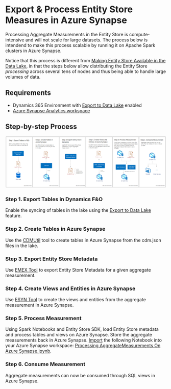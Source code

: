
# Export & Process Entity Store Measures in Azure Synapse 

Processing Aggregate Measurements in the Entity Store is compute-intensive and will not scale for large datasets. The process below is intendend to make this process scalable by running it on Apache Spark clusters in Azure Synapse.

Notice that this process is different from [Making Entity Store Available in the Data Lake](https://docs.microsoft.com/en-us/azure/synapse-analytics/get-started-create-workspace), in that the steps below allow distributing the Entity Store *processing* across several tens of nodes and thus being able to handle large volumes of data. 

## Requirements

- Dynamics 365 Environment with [Export to Data Lake](https://docs.microsoft.com/en-us/dynamics365/fin-ops-core/dev-itpro/data-entities/configure-export-data-lake) enabled
- [Azure Synapse Analytics workspace](https://docs.microsoft.com/en-us/azure/synapse-analytics/get-started-create-workspace)

## Step-by-step Process

![Images](.wiki/images/EntityStoreToAzureSynapse.png)

### Step 1. Export Tables in Dynamics F&O

Enable the syncing of tables in the lake using the [Export to Data Lake](https://docs.microsoft.com/en-us/dynamics365/fin-ops-core/dev-itpro/data-entities/configure-export-data-lake) feature.

### Step 2. Create Tables in Azure Synapse

Use the [CDMUtil](https://github.com/microsoft/Dynamics-365-FastTrack-Implementation-Assets/tree/master/Analytics/CDMUtilSolution) tool to create tables in Azure Synapse from the cdm.json files in the lake.

### Step 3. Export Entity Store Metadata
Use [EMEX Tool](https://github.com/microsoft/Dynamics-365-FastTrack-Implementation-Assets/tree/master/Analytics/EntityStoreTools/EntityStoreMetadataExporter) to export Entity Store Metadata for a given aggregate measurement.

### Step 4. Create Views and Entities in Azure Synapse

Use [ESYN Tool](https://github.com/microsoft/Dynamics-365-FastTrack-Implementation-Assets/tree/master/Analytics/EntityStoreTools/EntityStoreToSynapse) to create the views and entities from the aggregate measurement in Azure Synapse.

### Step 5. Process Measurement

Using Spark Notebooks and Entity Store SDK, load Entity Store metadata and process tables and views on Azure Synapse. Store the aggregate measurements back in Azure Synapse. [Import](https://docs.microsoft.com/en-us/azure/synapse-analytics/spark/apache-spark-development-using-notebooks?tabs=classical#create-a-notebook) the following Notebook into your Azure Synapse workspace: [Processing AggregateMeasurements On Azure Synapse.ipynb](https://github.com/microsoft/Dynamics-365-FastTrack-Implementation-Assets/blob/master/Analytics/EntityStoreTools/EntityStoreTransforms/Processing_AggregateMeasurements_On_Azure_Synapse.ipynb).

### Step 6. Consume Measurement

Aggregate measurements can now be consumed through SQL views in Azure Synapse.